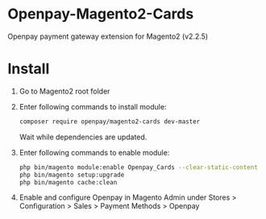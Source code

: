 Openpay-Magento2-Cards
======================

Openpay payment gateway extension for Magento2 (v2.2.5)


Install
=======

1. Go to Magento2 root folder

2. Enter following commands to install module:

    ```bash    
    composer require openpay/magento2-cards dev-master
    ```
   Wait while dependencies are updated.

3. Enter following commands to enable module:

    ```bash
    php bin/magento module:enable Openpay_Cards --clear-static-content
    php bin/magento setup:upgrade
    php bin/magento cache:clean
    ```

4. Enable and configure Openpay in Magento Admin under Stores > Configuration > Sales > Payment Methods > Openpay


